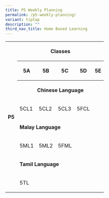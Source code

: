 ```yaml
---
title: P5 Weekly Planning
permalink: /p5-weekly-planning/
variant: tiptap
description: ""
third_nav_title: Home Based Learning
---
```

<table style="minWidth: 150px">
<colgroup>
<col>
<col>
<col>
<col>
<col>
<col>
</colgroup>
<tbody>
<tr>
<th rowspan="8" colspan="1">
<p>P5</p>
</th>
<th rowspan="1" colspan="5">
<p>Classes</p>
</th>
</tr>
<tr>
<th rowspan="1" colspan="1">
<p>5A</p>
</th>
<th rowspan="1" colspan="1">
<p>5B</p>
</th>
<th rowspan="1" colspan="1">
<p>5C</p>
</th>
<th rowspan="1" colspan="1">
<p>5D</p>
</th>
<th rowspan="1" colspan="1">
<p>5E</p>
</th>
</tr>
<tr>
<th rowspan="1" colspan="5">
<p>Chinese Language</p>
</th>
</tr>
<tr>
<td rowspan="1" colspan="1">
<p>5CL1</p>
</td>
<td rowspan="1" colspan="1">
<p>5CL2</p>
</td>
<td rowspan="1" colspan="1">
<p>5CL3</p>
</td>
<td rowspan="1" colspan="1">
<p>5FCL</p>
</td>
<td rowspan="1" colspan="1">
<p></p>
</td>
</tr>
<tr>
<td rowspan="1" colspan="5">
<p><strong>Malay Language</strong>
</p>
</td>
</tr>
<tr>
<td rowspan="1" colspan="1">
<p>5ML1</p>
</td>
<td rowspan="1" colspan="1">
<p>5ML2</p>
</td>
<td rowspan="1" colspan="1">
<p>5FML</p>
</td>
<td rowspan="1" colspan="1">
<p></p>
</td>
<td rowspan="1" colspan="1">
<p></p>
</td>
</tr>
<tr>
<td rowspan="1" colspan="5">
<p><strong>Tamil Language</strong>
</p>
</td>
</tr>
<tr>
<td rowspan="1" colspan="1">
<p>5TL</p>
</td>
<td rowspan="1" colspan="1">
<p></p>
</td>
<td rowspan="1" colspan="1">
<p></p>
</td>
<td rowspan="1" colspan="1">
<p></p>
</td>
<td rowspan="1" colspan="1">
<p></p>
</td>
</tr>
</tbody>
</table>
<p></p>